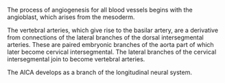 The process of angiogenesis for all blood vessels begins with the angioblast, which arises from the mesoderm.

The vertebral arteries, which give rise to the basilar artery, are a derivative from connections of the lateral branches of the dorsal intersegmental arteries. These are paired embryonic branches of the aorta part of which later become cervical intersegmental. The lateral branches of the cervical intersegmental join to become vertebral arteries.

The AICA develops as a branch of the longitudinal neural system.